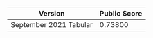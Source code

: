 | Version  | Public Score |
| ------------- | ------------- |
| September 2021 Tabular  |0.73800  |

